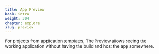 ```yaml
---
title: App Preview
book: intro
weight: 304
chapter: explore
slug: preview
---
```

For projects from application templates, The Preview allows seeing the working application without having the build and host the app somewhere.